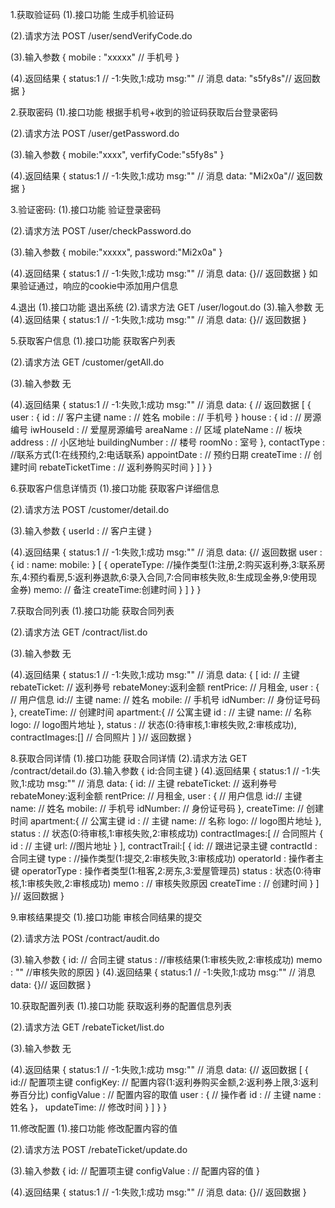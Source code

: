 1.获取验证码
(1).接口功能
生成手机验证码

(2).请求方法
POST /user/sendVerifyCode.do

(3).输入参数
{
	mobile : "xxxxx" // 手机号
}

(4).返回结果
{
	status:1 // -1:失败,1:成功
	msg:"" // 消息
	data: "s5fy8s"// 返回数据
}


2.获取密码
(1).接口功能
根据手机号+收到的验证码获取后台登录密码

(2).请求方法
POST /user/getPassword.do

(3).输入参数
{
	mobile:"xxxx",
	verfifyCode:"s5fy8s"
}

(4).返回结果
{
	status:1 // -1:失败,1:成功
	msg:"" // 消息
	data: "Mi2x0a"// 返回数据
}


3.验证密码:
(1).接口功能
验证登录密码

(2).请求方法
POST /user/checkPassword.do

(3).输入参数
{
	mobile:"xxxxx",
	password:"Mi2x0a"
}

(4).返回结果
{
	status:1 // -1:失败,1:成功
	msg:"" // 消息
	data: {}// 返回数据
}
如果验证通过，响应的cookie中添加用户信息

4.退出
(1).接口功能
退出系统
(2).请求方法
GET /user/logout.do
(3).输入参数
无
(4).返回结果
{
	status:1 // -1:失败,1:成功
	msg:"" // 消息
	data: {}// 返回数据
}


5.获取客户信息
(1).接口功能
获取客户列表

(2).请求方法
GET /customer/getAll.do

(3).输入参数
无

(4).返回结果
{
	status:1 // -1:失败,1:成功
	msg:"" // 消息
	data: { // 返回数据
		[
			{
				user : {
					id : // 客户主键
					name : // 姓名
					mobile : // 手机号
				}
				house : {
					id : // 房源编号
					iwHouseId : // 爱屋房源编号
					areaName : // 区域
					plateName : // 板块
					address : // 小区地址
					buildingNumber : // 楼号
					roomNo : 室号
				},
				contactType : //联系方式(1:在线预约,2:电话联系)
				appointDate : // 预约日期
				createTime : // 创建时间
				rebateTicketTime : // 返利券购买时间
			}
		]
	}
}

6.获取客户信息详情页
(1).接口功能
获取客户详细信息

(2).请求方法
POST /customer/detail.do

(3).输入参数
{
	userId : // 客户主键
}

(4).返回结果
{
	status:1 // -1:失败,1:成功
	msg:"" // 消息
	data: {// 返回数据
		user : {
			id : 
			name:
			mobile:
		}
		[
			{
				operateType: //操作类型(1:注册,2:购买返利券,3:联系房东,4:预约看房,5:返利券退款,6:录入合同,7:合同审核失败,8:生成现金券,9:使用现金券)
				memo: // 备注
				createTime:创建时间
			}
		]
	}
}

7.获取合同列表
(1).接口功能
获取合同列表

(2).请求方法
GET /contract/list.do

(3).输入参数
无

(4).返回结果
{
	status:1 // -1:失败,1:成功
	msg:"" // 消息
	data: {
		[
			id: // 主键
			rebateTicket: // 返利券号
			rebateMoney:返利金额
			rentPrice: // 月租金,
			user : { // 用户信息
				id:// 主键
				name: // 姓名
				mobile: // 手机号
				idNumber: // 身份证号码
			},
			createTime: // 创建时间
			apartment:{ // 公寓主键
				id : // 主键
				name: // 名称
				logo: // logo图片地址
			},
			status : // 状态(0:待审核,1:审核失败,2:审核成功),
			contractImages:[] // 合同照片
		]
	}// 返回数据
}


8.获取合同详情
(1).接口功能
获取合同详情
(2).请求方法
GET /contract/detail.do
(3).输入参数
{
	id:合同主键
}
(4).返回结果
{
	status:1 // -1:失败,1:成功
	msg:"" // 消息
	data: {
		id: // 主键
		rebateTicket: // 返利券号
		rebateMoney:返利金额
		rentPrice: // 月租金,
		user : { // 用户信息
			id:// 主键
			name: // 姓名
			mobile: // 手机号
			idNumber: // 身份证号码
		},
		createTime: // 创建时间
		apartment:{ // 公寓主键
			id : // 主键
			name: // 名称
			logo: // logo图片地址
		},
		status : // 状态(0:待审核,1:审核失败,2:审核成功)
		contractImages:[ // 合同照片
			{
				id : // 主键
				url: //图片地址
			}
		],
		contractTrail:[
			{
				id: // 跟进记录主键
				contractId : 合同主键
				type : //操作类型(1:提交,2:审核失败,3:审核成功)
				operatorId : 操作者主键
				operatorType : 操作者类型(1:租客,2:房东,3:爱屋管理员)
				status : 状态(0:待审核,1:审核失败,2:审核成功)
				memo : // 审核失败原因
				createTime : // 创建时间
			}
		]
	}// 返回数据
}

9.审核结果提交
(1).接口功能
审核合同结果的提交

(2).请求方法
POSt /contract/audit.do

(3).输入参数
{
	id: // 合同主键
	status : //审核结果(1:审核失败,2:审核成功)
	memo : "" //审核失败的原因
}
(4).返回结果
{
	status:1 // -1:失败,1:成功
	msg:"" // 消息
	data: {}// 返回数据
}

10.获取配置列表
(1).接口功能
获取返利券的配置信息列表

(2).请求方法
GET /rebateTicket/list.do

(3).输入参数
无

(4).返回结果
{
	status:1 // -1:失败,1:成功
	msg:"" // 消息
	data: {// 返回数据
		[
			{
				id:// 配置项主键
				configKey: // 配置内容(1:返利券购买金额,2:返利券上限,3:返利券百分比)
				configValue : // 配置内容的取值
				user : { // 操作者
					id : // 主键
					name : 姓名
				}，
				updateTime: // 修改时间
			}
		]
	}
}


11.修改配置
(1).接口功能
修改配置内容的值

(2).请求方法
POST /rebateTicket/update.do

(3).输入参数
{
	id: // 配置项主键
	configValue : // 配置内容的值
}

(4).返回结果
{
	status:1 // -1:失败,1:成功
	msg:"" // 消息
	data: {}// 返回数据
}